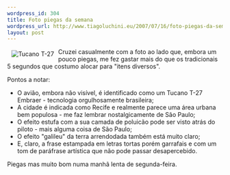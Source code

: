 ```yaml
--- 
wordpress_id: 304
title: Foto piegas da semana
wordpress_url: http://www.tiagoluchini.eu/2007/07/16/foto-piegas-da-semana/
layout: post
---
```

<a href="http://www.tiagoluchini.eu/wp-content/uploads/2007/07/tucano.jpg" target="_blank" title="Tucano T-27"><img src="http://www.tiagoluchini.eu/wp-content/uploads/2007/07/tucano.thumbnail.jpg" title="Tucano T-27" alt="Tucano T-27" align="left" hspace="10" vspace="5" /></a>Cruzei casualmente com a foto ao lado que, embora um pouco piegas, me fez gastar mais do que os tradicionais 5 segundos que costumo alocar para "itens diversos".

Pontos a notar:
<ul>
	<li>O avião, embora não visível, é identificado como um Tucano T-27 Embraer - tecnologia orgulhosamente brasileira;</li>
	<li>A cidade é indicada como Recife e realmente parece uma área urbana bem populosa - me faz lembrar nostalgicamente de São Paulo;</li>
	<li>O efeito estufa com a sua camada de poluicão pode ser visto atrás do piloto - mais alguma coisa de São Paulo;</li>
	<li>O efeito "galileu" da terra arrendodada também está muito claro;</li>
	<li>E, claro, a frase estampada em letras tortas porém garrafais e com um tom de paráfrase artística que não pode passar desapercebido.</li>
</ul>
Piegas mas muito bom numa manhã lenta de segunda-feira.
